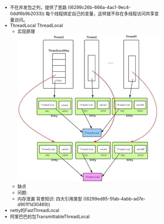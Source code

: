 - 不在并发包之列，提供了思路
  ((6299c26b-666a-4ac1-9ec4-0ddf6b9b2033)) 
  每个线程绑定自己的变量，这样就不存在多线程访问共享变量访问。
- ThreadLocal
  ThreadLocal
	- 实现原理
	  ![image.png](../assets/image_1654255981331_0.png)
	- 缺点
	- 问题:
	- 内存泄漏
	  背景知识:
	  四大引用类型 ((6299ed85-5fab-4abb-ad7e-d901f1d30469))
- netty的FastThreadLocal
- 阿里巴巴的包TransmittableThreadLocal